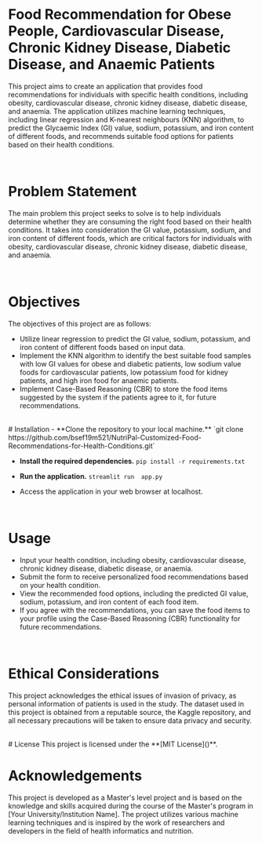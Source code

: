 # Food Recommendation for Obese People, Cardiovascular Disease, Chronic Kidney Disease, Diabetic Disease, and Anaemic Patients

This project aims to create an application that provides food recommendations for individuals with specific health conditions, including obesity, cardiovascular disease, chronic kidney disease, diabetic disease, and anaemia. The application utilizes machine learning techniques, including linear regression and K-nearest neighbours (KNN) algorithm, to predict the Glycaemic Index (GI) value, sodium, potassium, and iron content of different foods, and recommends suitable food options for patients based on their health conditions.

<br>

# Problem Statement
The main problem this project seeks to solve is to help individuals determine whether they are consuming the right food based on their health conditions. It takes into consideration the GI value, potassium, sodium, and iron content of different foods, which are critical factors for individuals with obesity, cardiovascular disease, chronic kidney disease, diabetic disease, and anaemia.

<br>

# Objectives
The objectives of this project are as follows:

- Utilize linear regression to predict the GI value, sodium, potassium, and iron content of different foods based on input data.
- Implement the KNN algorithm to identify the best suitable food samples with low GI values for obese and diabetic patients, low sodium value foods for cardiovascular patients, low potassium food for kidney patients, and high iron food for anaemic patients.
- Implement Case-Based Reasoning (CBR) to store the food items suggested by the system if the patients agree to it, for future recommendations.


<br>
# Installation
- **Clone the repository to your local machine.**
  `git clone https://github.com/bsef19m521/NutriPal-Customized-Food-Recommendations-for-Health-Conditions.git`

- **Install the required dependencies.**
  `pip install -r requirements.txt`
  
- **Run the application.**
  `streamlit run  app.py`
  
- Access the application in your web browser at localhost.

<br>

# Usage
- Input your health condition, including obesity, cardiovascular disease, chronic kidney disease, diabetic disease, or anaemia.
- Submit the form to receive personalized food recommendations based on your health condition.
- View the recommended food options, including the predicted GI value, sodium, potassium, and iron content of each food item.
- If you agree with the recommendations, you can save the food items to your profile using the Case-Based Reasoning (CBR) functionality for future recommendations.

<br>

# Ethical Considerations

This project acknowledges the ethical issues of invasion of privacy, as personal information of patients is used in the study. The dataset used in this project is obtained from a reputable source, the Kaggle repository, and all necessary precautions will be taken to ensure data privacy and security.

<br>
# License
This project is licensed under the **[MIT License]()**.

# Acknowledgements
This project is developed as a Master's level project and is based on the knowledge and skills acquired during the course of the Master's program in [Your University/Institution Name]. The project utilizes various machine learning techniques and is inspired by the work of researchers and developers in the field of health informatics and nutrition.
